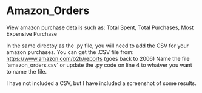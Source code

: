 # Amazon_Orders
View amazon purchase details such as: Total Spent, Total Purchases, Most Expensive Purchase

In the same directoy as the .py file, you will need to add the CSV for your amazon purchases.
You can get the .CSV file from: https://www.amazon.com/b2b/reports (goes back to 2006)
Name the file 'amazon_orders.csv' or update the .py code on line 4 to whatver you want to name the file.

I have not included a CSV, but I have included a screenshot of some results.
